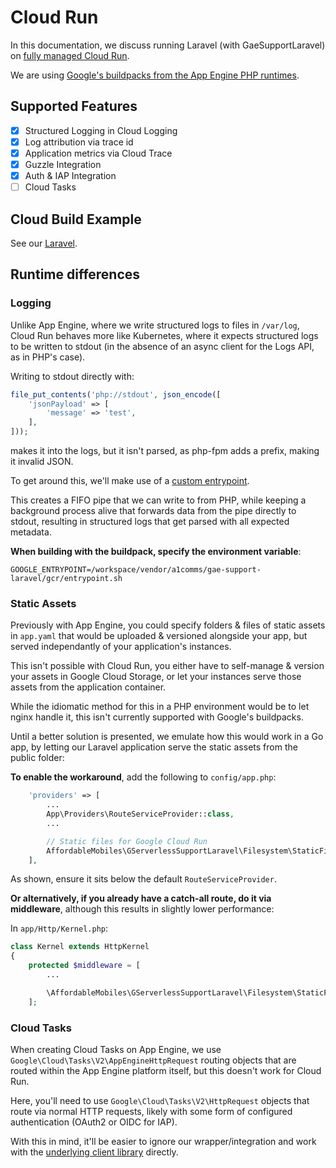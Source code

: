 # Cloud Run

In this documentation, we discuss running Laravel (with GaeSupportLaravel) on [fully managed Cloud Run](https://cloud.google.com/run/docs/reference/container-contract).

We are using [Google's buildpacks from the App Engine PHP runtimes](https://console.cloud.google.com/gcr/images/gae-runtimes/EU/buildpacks/php74/builder).

## Supported Features

- [x] Structured Logging in Cloud Logging
- [x] Log attribution via trace id
- [x] Application metrics via Cloud Trace
- [x] Guzzle Integration
- [x] Auth & IAP Integration
- [ ] Cloud Tasks

## Cloud Build Example

See our [Laravel](examples/laravel/buildpack-cloud-run).

## Runtime differences

### Logging

Unlike App Engine, where we write structured logs to files in `/var/log`, Cloud Run behaves more like Kubernetes, where it expects structured logs to be written to stdout (in the absence of an async client for the Logs API, as in PHP's case).

Writing to stdout directly with:
```php
file_put_contents('php://stdout', json_encode([
    'jsonPayload' => [
        'message' => 'test',
    ],
]));
```
makes it into the logs, but it isn't parsed, as php-fpm adds a prefix, making it invalid JSON.

To get around this, we'll make use of a [custom entrypoint](entrypoint.sh).

This creates a FIFO pipe that we can write to from PHP, while keeping a background process alive that forwards data from the pipe directly to stdout, resulting in structured logs that get parsed with all expected metadata.

**When building with the buildpack, specify the environment variable**:

```
GOOGLE_ENTRYPOINT=/workspace/vendor/a1comms/gae-support-laravel/gcr/entrypoint.sh
```

### Static Assets

Previously with App Engine, you could specify folders & files of static assets in `app.yaml` that would be uploaded & versioned alongside your app, but served independantly of your application's instances.

This isn't possible with Cloud Run, you either have to self-manage & version your assets in Google Cloud Storage, or let your instances serve those assets from the application container.

While the idiomatic method for this in a PHP environment would be to let nginx handle it, this isn't currently supported with Google's buildpacks.

Until a better solution is presented, we emulate how this would work in a Go app, by letting our Laravel application serve the static assets from the public folder:

**To enable the workaround**, add the following to `config/app.php`:

```php
    'providers' => [
        ...
        App\Providers\RouteServiceProvider::class,
        ...

        // Static files for Google Cloud Run
        AffordableMobiles\GServerlessSupportLaravel\Filesystem\StaticFilesServiceProvider::class,
    ],
```

As shown, ensure it sits below the default `RouteServiceProvider`.

**Or alternatively, if you already have a catch-all route, do it via middleware**, although this results in slightly lower performance:

In `app/Http/Kernel.php`:

```php
class Kernel extends HttpKernel
{
    protected $middleware = [
        ...

        \AffordableMobiles\GServerlessSupportLaravel\Filesystem\StaticFilesMiddleware::class,
    ];
```

### Cloud Tasks

When creating Cloud Tasks on App Engine, we use `Google\Cloud\Tasks\V2\AppEngineHttpRequest` routing objects that are routed within the App Engine platform itself, but this doesn't work for Cloud Run.

Here, you'll need to use `Google\Cloud\Tasks\V2\HttpRequest` objects that route via normal HTTP requests, likely with some form of configured authentication (OAuth2 or OIDC for IAP).

With this in mind, it'll be easier to ignore our wrapper/integration and work with the [underlying client library](https://github.com/googleapis/google-cloud-php/tree/master/Tasks/src/V2) directly.